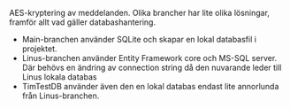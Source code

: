 AES-kryptering av meddelanden. 
Olika brancher har lite olika lösningar, framför allt vad gäller databashantering.
- Main-branchen använder SQLite och skapar en lokal databasfil i projektet.
- Linus-branchen använder Entity Framework core och MS-SQL server. Där behövs en ändring av connection string då den nuvarande leder till Linus lokala databas
- TimTestDB använder även den en lokal databas endast lite annorlunda från Linus-branchen. 
